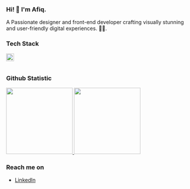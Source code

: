 ### Hi! 👋 I'm Afiq.

A Passionate designer and front-end developer crafting visually stunning and user-friendly digital experiences. 🎨✨.

### Tech Stack
  <a href="#"><img align="left" alt="JavaScript" title="JavaScript" width="21px" src="https://upload.wikimedia.org/wikipedia/commons/9/99/Unofficial_JavaScript_logo_2.svg" /></a>
  <br>
  <br>
  
### Github Statistic
<p align="left">
<a href="https://github.com/afiqalghazali">
  <img height="180em" src="https://github-readme-stats-eight-theta.vercel.app/api?username=afiqalghazali&show_icons=true&theme=algolia&include_all_commits=true&count_private=true"/>
  <img height="180em" src="https://github-readme-stats-eight-theta.vercel.app/api/top-langs/?username=afiqalghazali&layout=compact&langs_count=8&theme=algolia"/>
</a>
</p>

### Reach me on
- <a href="https://linkedin.com/in/afiqalghazali/">LinkedIn</a>
